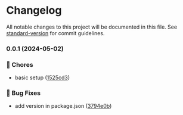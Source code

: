 # Changelog

All notable changes to this project will be documented in this file. See [standard-version](https://github.com/conventional-changelog/standard-version) for commit guidelines.

### 0.0.1 (2024-05-02)


### 🚚 Chores

* basic setup ([1525cd3](https://github.com/Bankole2000/nuxt3-vuetify-template/commits/1525cd33e507a80c90cb064f54e77c6791872116))


### 🐛 Bug Fixes

* add version in package.json ([3794e0b](https://github.com/Bankole2000/nuxt3-vuetify-template/commits/3794e0b04231d535af1f2abf3914af8dd01963c6))
